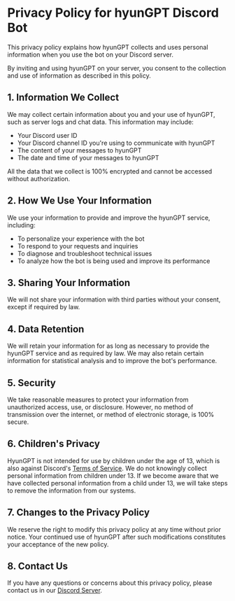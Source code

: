 # Privacy Policy for hyunGPT Discord Bot

This privacy policy explains how hyunGPT collects and uses personal information when you use the bot on your Discord server.

By inviting and using hyunGPT on your server, you consent to the collection and use of information as described in this policy.

## 1. Information We Collect

We may collect certain information about you and your use of hyunGPT, such as server logs and chat data. This information may include:

- Your Discord user ID
- Your Discord channel ID you're using to communicate with hyunGPT
- The content of your messages to hyunGPT
- The date and time of your messages to hyunGPT

All the data that we collect is 100% encrypted and cannot be accessed without authorization.

## 2. How We Use Your Information

We use your information to provide and improve the hyunGPT service, including:

- To personalize your experience with the bot
- To respond to your requests and inquiries
- To diagnose and troubleshoot technical issues
- To analyze how the bot is being used and improve its performance

## 3. Sharing Your Information

We will not share your information with third parties without your consent, except if required by law.

## 4. Data Retention

We will retain your information for as long as necessary to provide the hyunGPT service and as required by law. We may also retain certain information for statistical analysis and to improve the bot's performance.

## 5. Security

We take reasonable measures to protect your information from unauthorized access, use, or disclosure. However, no method of transmission over the internet, or method of electronic storage, is 100% secure.

## 6. Children's Privacy

HyunGPT is not intended for use by children under the age of 13, which is also against Discord's [Terms of Service](http://discord.com/tos). We do not knowingly collect personal information from children under 13. If we become aware that we have collected personal information from a child under 13, we will take steps to remove the information from our systems.

## 7. Changes to the Privacy Policy

We reserve the right to modify this privacy policy at any time without prior notice. Your continued use of hyunGPT after such modifications constitutes your acceptance of the new policy.

## 8. Contact Us

If you have any questions or concerns about this privacy policy, please contact us in our [Discord Server](https://discord.com/invite/w3G4bkru6D).
